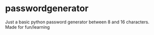 # passwordgenerator
Just a basic python password generator between 8 and 16 characters. Made for fun/learning
